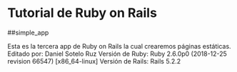 # Tutorial de Ruby on Rails
##simple_app

Esta es la tercera app de Ruby on Rails la cual crearemos páginas estáticas. Editado por: Daniel Sotelo Ruz
Versión de Ruby: Ruby 2.6.0p0 (2018-12-25 revision 66547) [x86_64-linux] Versión de Rails: Rails 5.2.2

